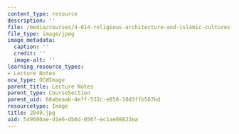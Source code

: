 ```yaml
---
content_type: resource
description: ''
file: /media/courses/4-614-religious-architecture-and-islamic-cultures-fall-2002/549600aed1e6db6d056fec1ae08823ea_2049.jpg
file_type: image/jpeg
image_metadata:
  caption: ''
  credit: ''
  image-alt: ''
learning_resource_types:
- Lecture Notes
ocw_type: OCWImage
parent_title: Lecture Notes
parent_type: CourseSection
parent_uid: 68abeaab-4eff-532c-e858-18d3ffb567bd
resourcetype: Image
title: 2049.jpg
uid: 549600ae-d1e6-db6d-056f-ec1ae08823ea
---
```


